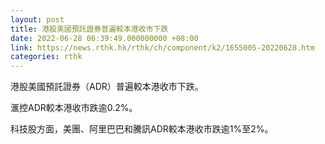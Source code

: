 ```yaml
---
layout: post
title: 港股美國預託證券普遍較本港收市下跌
date: 2022-06-28 06:39:49.000000000 +08:00
link: https://news.rthk.hk/rthk/ch/component/k2/1655005-20220628.htm
categories: rthk
---
```


港股美國預託證券（ADR）普遍較本港收市下跌。

滙控ADR較本港收市跌逾0.2%。

科技股方面，美團、阿里巴巴和騰訊ADR較本港收市跌逾1%至2%。
